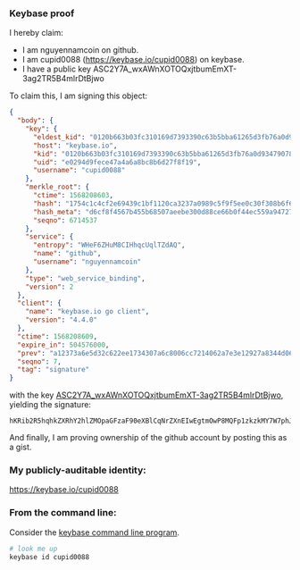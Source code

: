 ### Keybase proof

I hereby claim:

  * I am nguyennamcoin on github.
  * I am cupid0088 (https://keybase.io/cupid0088) on keybase.
  * I have a public key ASC2Y7A_wxAWnXOTOQxjtbumEmXT-3ag2TR5B4mlrDtBjwo

To claim this, I am signing this object:

```json
{
  "body": {
    "key": {
      "eldest_kid": "0120b663b03fc310169d7393390c63b5bba61265d3fb76a0d934790789a5ac3b418f0a",
      "host": "keybase.io",
      "kid": "0120b663b03fc310169d7393390c63b5bba61265d3fb76a0d934790789a5ac3b418f0a",
      "uid": "e0294d9fece47a4a6a8bc8b6d27f8f19",
      "username": "cupid0088"
    },
    "merkle_root": {
      "ctime": 1568208603,
      "hash": "1754c1c4cf2e69439c1bf1120ca3237a0989c5f9f5ee0c30f308b6f6f440416b81f6630c7deb86aefa61b3edb939cd3fab77265b21418dabc00b6c6162042a6d",
      "hash_meta": "d6cf8f4567b455b68507aeebe300d88ce66b0f44ec559a94727fcfa55111b3b0",
      "seqno": 6714537
    },
    "service": {
      "entropy": "WHeF6ZHuM8CIHhqcUqlTZdAQ",
      "name": "github",
      "username": "nguyennamcoin"
    },
    "type": "web_service_binding",
    "version": 2
  },
  "client": {
    "name": "keybase.io go client",
    "version": "4.4.0"
  },
  "ctime": 1568208609,
  "expire_in": 504576000,
  "prev": "a12373a6e5d32c622ee1734307a6c8006cc7214062a7e3e12927a8344d06b969",
  "seqno": 7,
  "tag": "signature"
}
```

with the key [ASC2Y7A_wxAWnXOTOQxjtbumEmXT-3ag2TR5B4mlrDtBjwo](https://keybase.io/cupid0088), yielding the signature:

```
hKRib2R5hqhkZXRhY2hlZMOpaGFzaF90eXBlCqNrZXnEIwEgtmOwP8MQFp1zkzkMY7W7phJl0/t2oNk0eQeJpaw7QY8Kp3BheWxvYWTESpcCB8QgoSNzpuXTLGIu4XNDB6bIAGzHIUBip+PhKSeoNE0GuWnEIETARv+cIk7KYRFaPUSot+MipCTPUUPTy01pg9OUDrKCAgHCo3NpZ8RAIh4WjvJ927/zSKoDGagh2bVt2Z1W0p3/D5cMIAjSu5yfltMaXhg35VV/kv+7/9UBLJnuU711rabbSW/7hmcIC6hzaWdfdHlwZSCkaGFzaIKkdHlwZQildmFsdWXEIOd6dCfYA07cZzairLXK033hJH/cKxZm+hwJHDtMoOvQo3RhZ80CAqd2ZXJzaW9uAQ==

```

And finally, I am proving ownership of the github account by posting this as a gist.

### My publicly-auditable identity:

https://keybase.io/cupid0088

### From the command line:

Consider the [keybase command line program](https://keybase.io/download).

```bash
# look me up
keybase id cupid0088
```
